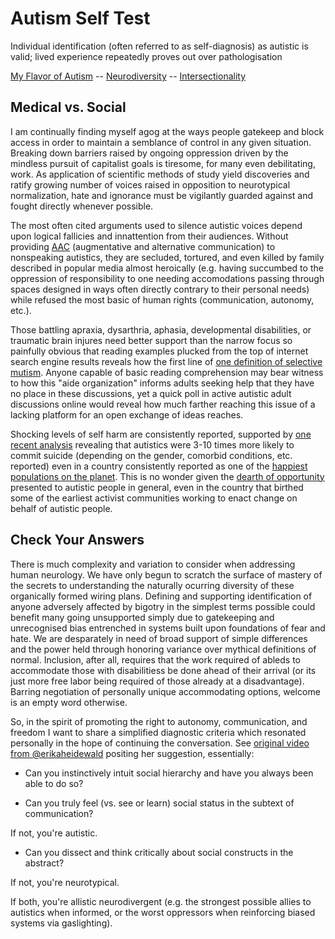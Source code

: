 
Autism Self Test
================

Individual identification (often referred to as self-diagnosis) as autistic is
valid;  lived experience repeatedly proves out over pathologisation

[My Flavor of Autism](./diagnosis.md 'Previous')
-- [Neurodiversity](./README.md 'Main')
-- [Intersectionality](./intersectionality.md 'Next')


Medical vs. Social
------------------

I am continually finding myself agog at the ways people gatekeep and block
access in order to maintain a semblance of control in any given situation.
Breaking down barriers raised by ongoing oppression driven by the mindless
pursuit of capitalist goals is tiresome, for many even debilitating, work.
As application of scientific methods of study yield discoveries and ratify
growing number of voices raised in opposition to neurotypical normalization,
hate and ignorance must be vigilantly guarded against and fought directly
whenever possible.

The most often cited arguments used to silence autistic voices depend upon
logical fallicies and innattention from their audiences.  Without providing
[AAC](https://aaccommunity.net/ccc/aac-aac/) (augmentative and alternative
communication) to nonspeaking autistics, they are secluded, tortured, and even
killed by family described in popular media almost heroically (e.g. having
succumbed to the oppression of responsibility to one needing accomodations
passing through spaces designed in ways often directly contrary to their
personal needs) while refused the most basic of human rights (communication,
autonomy, etc.).

Those battling apraxia, dysarthria, aphasia, developmental disabilities, or
traumatic brain injures need better support than the narrow focus so painfully
obvious that reading examples plucked from the top of internet search engine
results reveals how the first line of [one definition of selective mutism](https://selectivemutismcenter.org/whatisselectivemutism/).
Anyone capable of basic reading comprehension may bear witness to how this
"aide organization" informs adults seeking help that they have no place in these
discussions, yet a quick poll in active autistic adult discussions online
would reveal how much farther reaching this issue of a lacking platform for
an open exchange of ideas reaches.

Shocking levels of self harm are consistently reported, supported by
[one recent analysis](https://pubmed.ncbi.nlm.nih.gov/33433599/) revealing that
autistics were 3-10 times more likely to commit suicide (depending on the
gender, comorbid conditions, etc. reported) even in a country consistently
reported as one of the [happiest populations on the planet](https://www.theatlantic.com/family/archive/2021/06/worlds-happiest-countries-denmark-finland-norway/619299/).
This is no wonder given the [dearth of opportunity](https://www.autism.org.uk/what-we-do/news/new-data-on-the-autism-employment-gap)
presented to autistic people in general, even in the country that birthed
some of the earliest activist communities working to enact change on behalf of
autistic people.


Check Your Answers
------------------

There is much complexity and variation to consider when addressing human
neurology.  We have only begun to scratch the surface of mastery of the secrets
to understanding the naturally ocurring diversity of these organically formed
wiring plans.  Defining and supporting identification of anyone adversely
affected by bigotry in the simplest terms possible could benefit many going
unsupported simply due to gatekeeping and unrecognised bias entrenched in
systems built upon foundations of fear and hate.  We are desparately in need of
broad support of simple differences and the power held through honoring variance
over mythical definitions of normal.  Inclusion, after all, requires that the
work required of ableds to accommodate those with disabilitiess be done ahead of
their arrival (or its just more free labor being required of those already at a
disadvantage).  Barring negotiation of personally unique accommodating options,
welcome is an empty word otherwise.

So, in the spirit of promoting the right to autonomy, communication, and freedom
I want to share a simplified diagnostic criteria which resonated personally in
the hope of continuing the conversation.  See [original video from @erikaheidewald](https://twitter.com/sexylifecoach/status/1388553174051696643)
positing her suggestion, essentially:


 * Can you instinctively intuit social hierarchy and have you always been able to do so?

 * Can you truly feel (vs. see or learn) social status in the subtext of communication?

 If not, you're autistic.



 * Can you dissect and think critically about social constructs in the abstract?

 If not, you're neurotypical.



 If both, you're allistic neurodivergent (e.g. the strongest possible allies to
autistics when informed, or the worst oppressors when reinforcing biased systems
via gaslighting).

